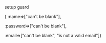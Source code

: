 setup guard


{
 :name=>["can't be blank"],

 :password=>["can't be blank"],

 :email=>["can't be blank",
          "is not a valid email"]}